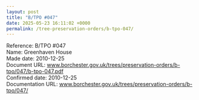 ```yaml
---
layout: post
title: "B/TPO #047"
date: 2025-05-23 16:11:02 +0000
permalink: /tree-preservation-orders/b-tpo-047/
---
```


Reference:	B/TPO #047 <br/>
Name: Greenhaven House<br/>
Made date: 2010-12-25<br/>
Document URL: www.borchester.gov.uk/trees/preservation-orders/b-tpo/047/b-tpo-047.pdf<br/>
Confirmed date: 2010-12-25<br/>
Documentation URL: www.borchester.gov.uk/trees/preservation-orders/b-tpo/047/<br/>
